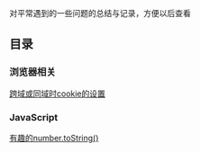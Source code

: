对平常遇到的一些问题的总结与记录，方便以后查看


## 目录

### 浏览器相关

[跨域或同域时cookie的设置](https://github.com/Yuanfang-fe/Blog-X/issues/1)


### JavaScript

[有趣的number.toString()](https://github.com/Yuanfang-fe/Blog-X/issues/2)
